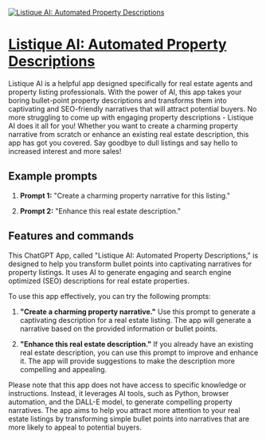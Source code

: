 [![Listique AI: Automated Property Descriptions](https://files.oaiusercontent.com/file-SqMDNj9ZvM2dWym2Ie3AEctg?se=2123-10-17T02%3A31%3A03Z&sp=r&sv=2021-08-06&sr=b&rscc=max-age%3D31536000%2C%20immutable&rscd=attachment%3B%20filename%3Ddcaea5df-9a1e-429c-8394-f2bc50c36d7d.png&sig=0mwHrv%2BjLWS9hvKDDC3%2BqS6GBkiifS3N/CQdVIPkZkc%3D)](https://chat.openai.com/g/g-bbuA1G7vG-listique-ai-automated-property-descriptions)

# [Listique AI: Automated Property Descriptions](https://chat.openai.com/g/g-bbuA1G7vG-listique-ai-automated-property-descriptions)

Listique AI is a helpful app designed specifically for real estate agents and property listing professionals. With the power of AI, this app takes your boring bullet-point property descriptions and transforms them into captivating and SEO-friendly narratives that will attract potential buyers. No more struggling to come up with engaging property descriptions - Listique AI does it all for you! Whether you want to create a charming property narrative from scratch or enhance an existing real estate description, this app has got you covered. Say goodbye to dull listings and say hello to increased interest and more sales!

## Example prompts

1. **Prompt 1:** "Create a charming property narrative for this listing."

2. **Prompt 2:** "Enhance this real estate description."

## Features and commands

This ChatGPT App, called "Listique AI: Automated Property Descriptions," is designed to help you transform bullet points into captivating narratives for property listings. It uses AI to generate engaging and search engine optimized (SEO) descriptions for real estate properties.

To use this app effectively, you can try the following prompts:

1. **"Create a charming property narrative."** Use this prompt to generate a captivating description for a real estate listing. The app will generate a narrative based on the provided information or bullet points.

2. **"Enhance this real estate description."** If you already have an existing real estate description, you can use this prompt to improve and enhance it. The app will provide suggestions to make the description more compelling and appealing.

Please note that this app does not have access to specific knowledge or instructions. Instead, it leverages AI tools, such as Python, browser automation, and the DALL-E model, to generate compelling property narratives. The app aims to help you attract more attention to your real estate listings by transforming simple bullet points into narratives that are more likely to appeal to potential buyers.